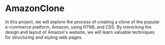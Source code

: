 # AmazonClone
In this project, we will explore the process of creating a clone of the popular e-commerce platform, Amazon, using HTML and CSS. By mimicking the design and layout of Amazon's website, we will learn valuable techniques for structuring and styling web pages.
